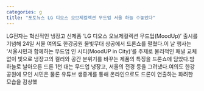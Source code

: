 ```yaml
---
categories: g
title: "포토뉴스 LG 디오스 오브제컬렉션 무드업 서울 하늘 수놓았다"
---
```

LG전자는 혁신적인 냉장고 신제품 ‘LG 디오스 오브제컬렉션 무드업(MoodUp)’ 출시를 기념해 24일 서울 여의도 한강공원 물빛무대 상공에서 드론쇼를 펼쳤다.이 날 행사는 ‘서울시민과 함께하는 무드업 인 시티(MoodUP in City)’를 주제로 물리적인 패널 교체 없이 빛으로 냉장고의 컬러와 공간 분위기를 바꾸는 제품의 특징을 드론쇼에 담았다.밤 하늘로 날아오른 드론 1천 대는 무드업 냉장고, 서울의 전경 등을 그려냈다.여의도 한강공원에 모인 시민은 물론 유튜브 생중계를 통해 온라인으로도 드론이 연출하는 화려한 모습을 감상했